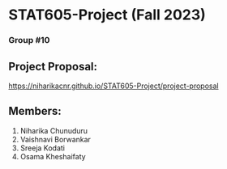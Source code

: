 # STAT605-Project (Fall 2023)
### Group #10 

## Project Proposal: 
https://niharikacnr.github.io/STAT605-Project/project-proposal

## Members:
1. Niharika Chunuduru
2. Vaishnavi Borwankar
3. Sreeja Kodati
4. Osama Kheshaifaty
